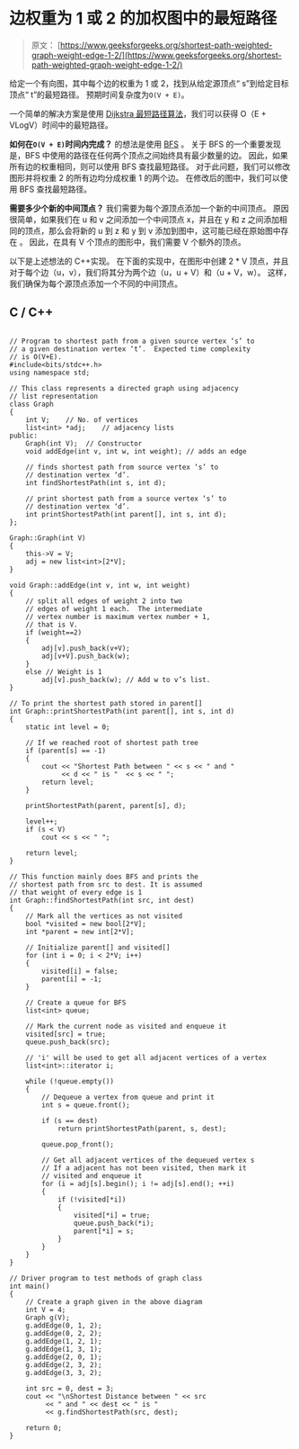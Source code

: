 # 边权重为 1 或 2 的加权图中的最短路径

> 原文： [https://www.geeksforgeeks.org/shortest-path-weighted-graph-weight-edge-1-2/](https://www.geeksforgeeks.org/shortest-path-weighted-graph-weight-edge-1-2/)

给定一个有向图，其中每个边的权重为 1 或 2，找到从给定源顶点“ s”到给定目标顶点“ t”的最短路径。 预期时间复杂度为`O(V + E)`。

一个简单的解决方案是使用 [Dijkstra 最短路径算法](https://www.geeksforgeeks.org/greedy-algorithms-set-7-dijkstras-algorithm-for-adjacency-list-representation/)，我们可以获得 O（E + VLogV）时间中的最短路径。

**如何在`O(V + E)`时间内完成？** 的想法是使用 [BFS](https://www.geeksforgeeks.org/breadth-first-traversal-for-a-graph/) 。 关于 BFS 的一个重要发现是，BFS 中使用的路径在任何两个顶点之间始终具有最少数量的边。 因此，如果所有边的权重相同，则可以使用 BFS 查找最短路径。 对于此问题，我们可以修改图形并将权重 2 的所有边均分成权重 1 的两个边。 在修改后的图中，我们可以使用 BFS 查找最短路径。

**需要多少个新的中间顶点？** 我们需要为每个源顶点添加一个新的中间顶点。 原因很简单，如果我们在 u 和 v 之间添加一个中间顶点 x，并且在 y 和 z 之间添加相同的顶点，那么会将新的 u 到 z 和 y 到 v 添加到图中，这可能已经在原始图中存在 。 因此，在具有 V 个顶点的图形中，我们需要 V 个额外的顶点。

以下是上述想法的 C++实现。 在下面的实现中，在图形中创建 2 * V 顶点，并且对于每个边（u，v），我们将其分为两个边（u，u + V）和（u + V，w）。 这样，我们确保为每个源顶点添加一个不同的中间顶点。

## C / C++

```

// Program to shortest path from a given source vertex ‘s’ to 
// a given destination vertex ‘t’.  Expected time complexity 
// is O(V+E). 
#include<bits/stdc++.h> 
using namespace std; 

// This class represents a directed graph using adjacency 
// list representation 
class Graph 
{ 
    int V;    // No. of vertices 
    list<int> *adj;    // adjacency lists 
public: 
    Graph(int V);  // Constructor 
    void addEdge(int v, int w, int weight); // adds an edge 

    // finds shortest path from source vertex ‘s’ to 
    // destination vertex ‘d’. 
    int findShortestPath(int s, int d); 

    // print shortest path from a source vertex ‘s’ to 
    // destination vertex ‘d’. 
    int printShortestPath(int parent[], int s, int d); 
}; 

Graph::Graph(int V) 
{ 
    this->V = V; 
    adj = new list<int>[2*V]; 
} 

void Graph::addEdge(int v, int w, int weight) 
{ 
    // split all edges of weight 2 into two 
    // edges of weight 1 each.  The intermediate 
    // vertex number is maximum vertex number + 1, 
    // that is V. 
    if (weight==2) 
    { 
        adj[v].push_back(v+V); 
        adj[v+V].push_back(w); 
    } 
    else // Weight is 1 
        adj[v].push_back(w); // Add w to v’s list. 
} 

// To print the shortest path stored in parent[] 
int Graph::printShortestPath(int parent[], int s, int d) 
{ 
    static int level = 0; 

    // If we reached root of shortest path tree 
    if (parent[s] == -1) 
    { 
        cout << "Shortest Path between " << s << " and "
             << d << " is "  << s << " "; 
        return level; 
    } 

    printShortestPath(parent, parent[s], d); 

    level++; 
    if (s < V) 
        cout << s << " "; 

    return level; 
} 

// This function mainly does BFS and prints the 
// shortest path from src to dest. It is assumed 
// that weight of every edge is 1 
int Graph::findShortestPath(int src, int dest) 
{ 
    // Mark all the vertices as not visited 
    bool *visited = new bool[2*V]; 
    int *parent = new int[2*V]; 

    // Initialize parent[] and visited[] 
    for (int i = 0; i < 2*V; i++) 
    { 
        visited[i] = false; 
        parent[i] = -1; 
    } 

    // Create a queue for BFS 
    list<int> queue; 

    // Mark the current node as visited and enqueue it 
    visited[src] = true; 
    queue.push_back(src); 

    // 'i' will be used to get all adjacent vertices of a vertex 
    list<int>::iterator i; 

    while (!queue.empty()) 
    { 
        // Dequeue a vertex from queue and print it 
        int s = queue.front(); 

        if (s == dest) 
            return printShortestPath(parent, s, dest); 

        queue.pop_front(); 

        // Get all adjacent vertices of the dequeued vertex s 
        // If a adjacent has not been visited, then mark it 
        // visited and enqueue it 
        for (i = adj[s].begin(); i != adj[s].end(); ++i) 
        { 
            if (!visited[*i]) 
            { 
                visited[*i] = true; 
                queue.push_back(*i); 
                parent[*i] = s; 
            } 
        } 
    } 
} 

// Driver program to test methods of graph class 
int main() 
{ 
    // Create a graph given in the above diagram 
    int V = 4; 
    Graph g(V); 
    g.addEdge(0, 1, 2); 
    g.addEdge(0, 2, 2); 
    g.addEdge(1, 2, 1); 
    g.addEdge(1, 3, 1); 
    g.addEdge(2, 0, 1); 
    g.addEdge(2, 3, 2); 
    g.addEdge(3, 3, 2); 

    int src = 0, dest = 3; 
    cout << "\nShortest Distance between " << src 
         << " and " << dest << " is "
         << g.findShortestPath(src, dest); 

    return 0; 
} 

```